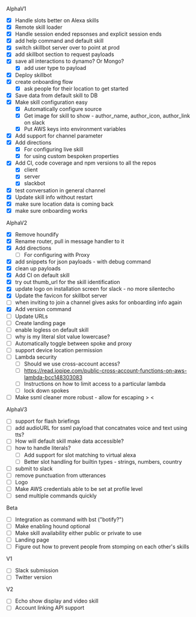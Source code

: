 AlphaV1
- [X] Handle slots better on Alexa skills
- [X] Remote skill loader
- [X] Handle session ended repsonses and explicit session ends
- [X] add help command and default skill
- [X] switch skillbot server over to point at prod
- [X] add skillbot section to request payloads
- [X] save all interactions to dynamo? Or Mongo?
    - [X] add user type to payload
- [X] Deploy skillbot
- [X] create onboarding flow
    - [X] ask people for their location to get started
- [X] Save data from default skill to DB
- [X] Make skill configuration easy
    - [X] Automatically configure source
    - [X] Get image for skill to show - author_name, author_icon, author_link on slack
    - [X] Put AWS keys into environment variables
- [X] Add support for channel parameter
- [X] Add directions
    - [X] For configuring live skill
    - [X] for using custom bespoken properties
- [X] Add CI, code coverage and npm versions to all the repos
    - [X] client
    - [X] server
    - [X] slackbot
- [X] test conversation in general channel
- [X] Update skill info without restart
- [X] make sure location data is coming back
- [X] make sure onboarding works

AlphaV2
- [X] Remove houndify
- [X] Rename router, pull in message handler to it
- [X] Add directions
    - [ ] For configuring with Proxy
- [X] add snippets for json payloads - with debug command
- [X] clean up payloads
- [X] Add CI on default skill
- [X] try out thumb_url for the skill identification
- [X] update logo on installation screen for slack - no more silentecho
- [X] Update the favicon for skillbot server
- [ ] when inviting to join a channel gives asks for onboarding info again
- [X] Add version command
- [ ] Update URLs
- [ ] Create landing page
- [ ] enable logless on default skill
- [ ] why is my literal slot value lowercase?
- [ ] Automatically toggle between spoke and proxy
- [ ] support device location permission
- [ ] Lambda security
    - [ ] Should we use cross-account access?
    - [ ] https://read.iopipe.com/public-cross-account-functions-on-aws-lambda-bcc148303083
    - [ ] Instructions on how to limit access to a particular lambda
    - [ ] lock down spokes
- [ ] Make ssml cleaner more robust - allow for escaping \> \<

AlphaV3
- [ ] support for flash briefings
- [ ] add audioURL for ssml payload that concatnates voice and text using tts?
- [ ] How will default skill make data accessible?
- [ ] how to handle literals?
    - [ ] Add support for slot matching to virtual alexa
    - [ ] Better slot handling for builtin types - strings, numbers, country
- [ ] submit to slack
- [ ] remove punctuation from utterances
- [ ] Logo
- [ ] Make AWS credentials able to be set at profile level
- [ ] send multiple commands quickly

Beta
- [ ] Integration as command with bst ("botify?")
- [ ] Make enabling hound optional
- [ ] Make skill availability either public or private to use
- [ ] Landing page
- [ ] Figure out how to prevent people from stomping on each other's skills

V1
- [ ] Slack submission
- [ ] Twitter version

V2
- [ ] Echo show display and video skill
- [ ] Account linking API support
